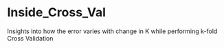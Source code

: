 # Inside_Cross_Val
Insights into how the error varies with change in K while performing k-fold Cross Validation
